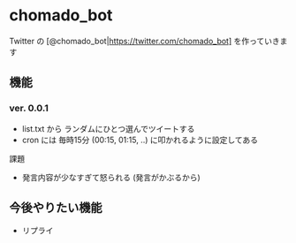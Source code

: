 chomado_bot
===========

Twitter の [@chomado_bot|https://twitter.com/chomado_bot] を作っていきます

## 機能

### ver. 0.0.1

* list.txt から ランダムにひとつ選んでツイートする
* cron には 毎時15分 (00:15, 01:15, ..) に叩かれるように設定してある

課題
* 発言内容が少なすぎて怒られる (発言がかぶるから)

## 今後やりたい機能

* リプライ